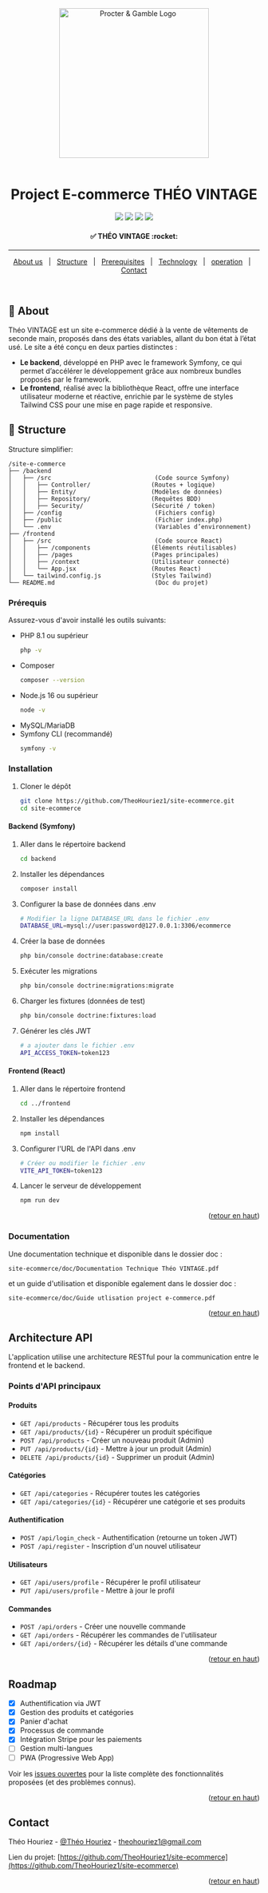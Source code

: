 <div align="center" id="top"> 
  <img src="./frontend/public/Logo Théo Vintage.png" 
       alt="Procter & Gamble Logo" 
       height="300px" />
       <br>
  &#xa0;

  <!-- <a href="https://monprojetpython.netlify.app">Démo</a> -->
</div>

<h1 align="center">Project E-commerce THÉO VINTAGE</h1>

<p align="center">
  <img src="https://img.shields.io/badge/Symfony-000000?style=for-the-badge&logo=symfony&logoColor=white" />
  <img src="https://img.shields.io/badge/React-20232A?style=for-the-badge&logo=react&logoColor=61DAFB" />
  <img src="https://img.shields.io/badge/MySQL-4479A1?style=for-the-badge&logo=mysql&logoColor=white" />
  <img src="https://img.shields.io/badge/Tailwind_CSS-38B2AC?style=for-the-badge&logo=tailwind-css&logoColor=white" />
</p>



<!-- Status -->

<h4 align="center"> 
  ✅ THÉO VINTAGE :rocket:
</h4>

<hr>

<p align="center">
    <a href="#dart-About">About us</a> &#xa0; | &#xa0;
    <a href="#file_folder-structure">Structure</a> &#xa0; | &#xa0;
    <a href="#white_check_mark-Prerequisites">Prerequisites</a> &#xa0; | &#xa0;
    <a href="#computer-Technology">Technology</a> &#xa0; | &#xa0;
    <a href="#rocket-operation">operation</a> &#xa0; | &#xa0;
    <a href="#mailbox-contact">Contact</a>
</p>

<br>

## :dart: About ##

Théo VINTAGE est un site e-commerce dédié à la vente de vêtements de seconde main, proposés dans des états variables, allant du bon état à l’état usé.
Le site a été conçu en deux parties distinctes :
*	**Le backend**, développé en PHP avec le framework Symfony, ce qui permet d’accélérer le développement grâce aux nombreux bundles proposés par le framework.
*	**Le frontend**, réalisé avec la bibliothèque React, offre une interface utilisateur moderne et réactive, enrichie par le système de styles Tailwind CSS pour une mise en page rapide et responsive.


## :file_folder: Structure ##

Structure simplifier:

```
/site-e-commerce                      
├── /backend                             
│   ├── /src                             (Code source Symfony)
│   │   ├── Controller/                 (Routes + logique)
│   │   ├── Entity/                     (Modèles de données)
│   │   ├── Repository/                 (Requêtes BDD)
│   │   ├── Security/                   (Sécurité / token)
│   ├── /config                          (Fichiers config)
│   ├── /public                          (Fichier index.php)
│   └── .env                             (Variables d’environnement)
├── /frontend                           
│   ├── /src                             (Code source React)
│   │   ├── /components                 (Éléments réutilisables)
│   │   ├── /pages                      (Pages principales)
│   │   ├── /context                    (Utilisateur connecté)
│   │   └── App.jsx                     (Routes React)
│   └── tailwind.config.js              (Styles Tailwind)
└── README.md                            (Doc du projet)

```
### Prérequis

Assurez-vous d'avoir installé les outils suivants:

* PHP 8.1 ou supérieur
  ```sh
  php -v
  ```
* Composer
  ```sh
  composer --version
  ```
* Node.js 16 ou supérieur
  ```sh
  node -v
  ```
* MySQL/MariaDB
* Symfony CLI (recommandé)
  ```sh
  symfony -v
  ```

### Installation

1. Cloner le dépôt
   ```sh
   git clone https://github.com/TheoHouriez1/site-ecommerce.git
   cd site-ecommerce
   ```

#### Backend (Symfony)

1. Aller dans le répertoire backend
   ```sh
   cd backend
   ```

2. Installer les dépendances
   ```sh
   composer install
   ```

3. Configurer la base de données dans .env
   ```sh
   # Modifier la ligne DATABASE_URL dans le fichier .env
   DATABASE_URL=mysql://user:password@127.0.0.1:3306/ecommerce
   ```

4. Créer la base de données
   ```sh
   php bin/console doctrine:database:create
   ```

5. Exécuter les migrations
   ```sh
   php bin/console doctrine:migrations:migrate
   ```

6. Charger les fixtures (données de test)
   ```sh
   php bin/console doctrine:fixtures:load
   ```

7. Générer les clés JWT
   ```sh
   # a ajouter dans le fichier .env
   API_ACCESS_TOKEN=token123
   ```

#### Frontend (React)

1. Aller dans le répertoire frontend
   ```sh
   cd ../frontend
   ```

2. Installer les dépendances
   ```sh
   npm install
   ```

3. Configurer l'URL de l'API dans .env
   ```sh
   # Créer ou modifier le fichier .env
   VITE_API_TOKEN=token123
   ```

4. Lancer le serveur de développement
   ```sh
   npm run dev
   ```

<p align="right">(<a href="#readme-top">retour en haut</a>)</p>

### Documentation

Une documentation technique et disponible dans le dossier doc :
```
site-ecommerce/doc/Documentation Technique Théo VINTAGE.pdf
```
et un guide d'utilisation et disponible egalement dans le dossier doc :
```
site-ecommerce/doc/Guide utlisation project e-commerce.pdf
```

<p align="right">(<a href="#readme-top">retour en haut</a>)</p>

<!-- API ARCHITECTURE -->
## Architecture API

L'application utilise une architecture RESTful pour la communication entre le frontend et le backend.

### Points d'API principaux

#### Produits
- `GET /api/products` - Récupérer tous les produits
- `GET /api/products/{id}` - Récupérer un produit spécifique
- `POST /api/products` - Créer un nouveau produit (Admin)
- `PUT /api/products/{id}` - Mettre à jour un produit (Admin)
- `DELETE /api/products/{id}` - Supprimer un produit (Admin)

#### Catégories
- `GET /api/categories` - Récupérer toutes les catégories
- `GET /api/categories/{id}` - Récupérer une catégorie et ses produits

#### Authentification
- `POST /api/login_check` - Authentification (retourne un token JWT)
- `POST /api/register` - Inscription d'un nouvel utilisateur

#### Utilisateurs
- `GET /api/users/profile` - Récupérer le profil utilisateur
- `PUT /api/users/profile` - Mettre à jour le profil

#### Commandes
- `POST /api/orders` - Créer une nouvelle commande
- `GET /api/orders` - Récupérer les commandes de l'utilisateur
- `GET /api/orders/{id}` - Récupérer les détails d'une commande

<p align="right">(<a href="#readme-top">retour en haut</a>)</p>

<!-- ROADMAP -->
## Roadmap

- [x] Authentification via JWT
- [x] Gestion des produits et catégories
- [x] Panier d'achat
- [x] Processus de commande
- [x] Intégration Stripe pour les paiements
- [ ] Gestion multi-langues
- [ ] PWA (Progressive Web App)

Voir les [issues ouvertes](https://github.com/your_username/ecommerce/issues) pour la liste complète des fonctionnalités proposées (et des problèmes connus).

<p align="right">(<a href="#readme-top">retour en haut</a>)</p>


<!-- CONTACT -->
## Contact

Théo Houriez - [@Théo Houriez](https://www.linkedin.com/in/th%C3%A9o-houriez-160756296/) - theohouriez1@gmail.com

Lien du projet: [https://github.com/TheoHouriez1/site-ecommerce](https://github.com/TheoHouriez1/site-ecommerce)

<p align="right">(<a href="#readme-top">retour en haut</a>)</p>

<!-- MARKDOWN LINKS & IMAGES -->
<!-- https://www.markdownguide.org/basic-syntax/#reference-style-links -->
[contributors-shield]: https://img.shields.io/badge/Contributors-1-brightgreen?style=for-the-badge
[contributors-url]: https://github.com/your_username/ecommerce/graphs/contributors
[status-shield]: https://img.shields.io/badge/Status-Active-success?style=for-the-badge
[status-url]: https://github.com/your_username/ecommerce
[done-shield]: https://img.shields.io/badge/Completed-80%25-blue?style=for-the-badge
[done-url]: https://github.com/your_username/ecommerce/issues

[product-screenshot]: images/screenshot.png
[Symfony.com]: https://img.shields.io/badge/Symfony-000000?style=for-the-badge&logo=symfony&logoColor=white
[Symfony-url]: https://symfony.com/
[React.js]: https://img.shields.io/badge/React-20232A?style=for-the-badge&logo=react&logoColor=61DAFB
[React-url]: https://reactjs.org/
[MySQL.com]: https://img.shields.io/badge/MySQL-4479A1?style=for-the-badge&logo=mysql&logoColor=white
[MySQL-url]: https://www.mysql.com/
[Tailwind.com]: https://img.shields.io/badge/Tailwind_CSS-38B2AC?style=for-the-badge&logo=tailwind-css&logoColor=white
[Tailwind-url]: https://tailwindcss.com/
[JWT.io]: https://img.shields.io/badge/JWT-000000?style=for-the-badge&logo=json-web-tokens&logoColor=white
[JWT-url]: https://jwt.io/
[Webpack.js]: https://img.shields.io/badge/Webpack-8DD6F9?style=for-the-badge&logo=webpack&logoColor=black
[Webpack-url]: https://webpack.js.org/